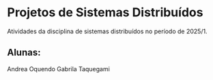 # Projetos de Sistemas Distribuídos

Atividades da disciplina de sistemas distribuídos no período de 2025/1.

## Alunas: 
Andrea Oquendo
Gabrila Taquegami
